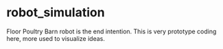 # robot_simulation
Floor Poultry Barn robot is the end intention. This is very prototype coding here, more used to visualize ideas.
